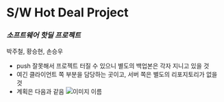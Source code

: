 # S/W Hot Deal Project
### _소프트웨어 핫딜 프로젝트_

박주철, 황승현, 손승우

- push 잘못해서 프로젝트 터질 수 있으니 별도의 백업본은 각자 지니고 있을 것
- 여긴 클라이언트 쪽 부분을 담당하는 곳이고, 서버 쪽은 별도의 리포지토리가 없을 것
- 계획은 다음과 같음
 ![이미지 이름](https://i.imgur.com/XJedsLg.png)
